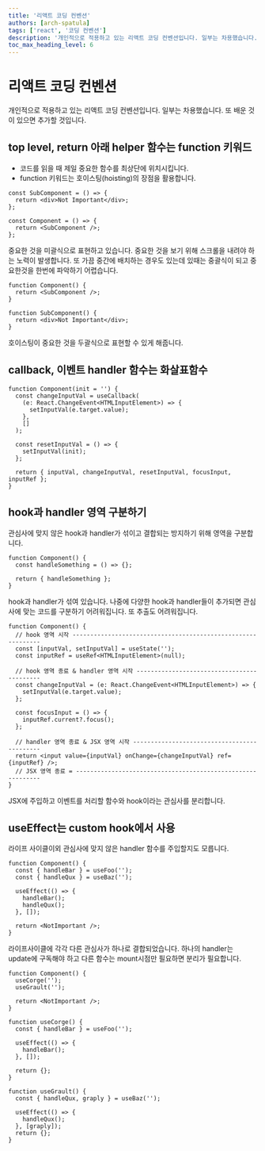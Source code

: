 ```yaml
---
title: '리액트 코딩 컨벤션'
authors: [arch-spatula]
tags: ['react', '코딩 컨벤션']
description: '개인적으로 적용하고 있는 리액트 코딩 컨벤션입니다. 일부는 차용했습니다. 또 배운 것이 있으면 추가할 것입니다.'
toc_max_heading_level: 6
---
```


# 리액트 코딩 컨벤션

개인적으로 적용하고 있는 리액트 코딩 컨벤션입니다. 일부는 차용했습니다. 또 배운 것이 있으면 추가할 것입니다.

<!--truncate-->

## top level, return 아래 helper 함수는 function 키워드

- 코드를 읽을 때 제일 중요한 함수를 최상단에 위치시킵니다.
- function 키워드는 호이스팅(hoisting)의 장점을 활용합니다.

```tsx
const SubComponent = () => {
  return <div>Not Important</div>;
};

const Component = () => {
  return <SubComponent />;
};
```

중요한 것을 미괄식으로 표현하고 있습니다. 중요한 것을 보기 위해 스크롤을 내려야 하는 노력이 발생합니다. 또 가끔 중간에 배치하는 경우도 있는데 있때는 중괄식이 되고 중요한것을 한번에 파악하기 어렵습니다.

```tsx
function Component() {
  return <SubComponent />;
}

function SubComponent() {
  return <div>Not Important</div>;
}
```

호이스팅이 중요한 것을 두괄식으로 표현할 수 있게 해줍니다.

## callback, 이벤트 handler 함수는 화살표함수

```tsx
function Component(init = '') {
  const changeInputVal = useCallback(
    (e: React.ChangeEvent<HTMLInputElement>) => {
      setInputVal(e.target.value);
    },
    []
  );

  const resetInputVal = () => {
    setInputVal(init);
  };

  return { inputVal, changeInputVal, resetInputVal, focusInput, inputRef };
}
```

## hook과 handler 영역 구분하기

관심사에 맞지 않은 hook과 handler가 섞이고 결합되는 방지하기 위해 영역을 구분합니다.

```tsx
function Component() {
  const handleSomething = () => {};

  return { handleSomething };
}
```

hook과 handler가 섞여 있습니다. 나중에 다양한 hook과 handler들이 추가되면 관심사에 맞는 코드를 구분하기 어려워집니다. 또 추출도 어려워집니다.

```tsx
function Component() {
  // hook 영역 시작 -------------------------------------------------------------
  const [inputVal, setInputVal] = useState('');
  const inputRef = useRef<HTMLInputElement>(null);

  // hook 영역 종료 & handler 영역 시작 -------------------------------------------
  const changeInputVal = (e: React.ChangeEvent<HTMLInputElement>) => {
    setInputVal(e.target.value);
  };

  const focusInput = () => {
    inputRef.current?.focus();
  };

  // handler 영역 종료 & JSX 영역 시작 --------------------------------------------
  return <input value={inputVal} onChange={changeInputVal} ref={inputRef} />;
  // JSX 영역 종료 = ------------------------------------------------------------
}
```

JSX에 주입하고 이벤트를 처리할 함수와 hook이라는 관심사를 분리합니다.

## useEffect는 custom hook에서 사용

라이프 사이클이외 관심사에 맞지 않은 handler 함수를 주입할지도 모릅니다.

```tsx
function Component() {
  const { handleBar } = useFoo('');
  const { handleQux } = useBaz('');

  useEffect(() => {
    handleBar();
    handleQux();
  }, []);

  return <NotImportant />;
}
```

라이프사이클에 각각 다른 관심사가 하나로 결합되었습니다. 하나의 handler는 update에 구독해야 하고 다른 함수는 mount시점만 필요하면 분리가 필요합니다.

```tsx
function Component() {
  useCorge('');
  useGrault('');

  return <NotImportant />;
}

function useCorge() {
  const { handleBar } = useFoo('');

  useEffect(() => {
    handleBar();
  }, []);

  return {};
}

function useGrault() {
  const { handleQux, graply } = useBaz('');

  useEffect(() => {
    handleQux();
  }, [graply]);
  return {};
}
```
